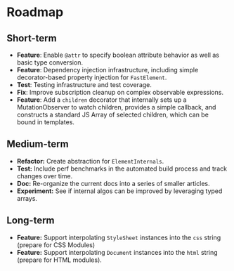 # Roadmap

## Short-term

* **Feature**: Enable `@attr` to specify boolean attribute behavior as well as basic type conversion.
* **Feature**: Dependency injection infrastructure, including simple decorator-based property injection for `FastElement`.
* **Test**: Testing infrastructure and test coverage.
* **Fix**: Improve subscription cleanup on complex observable expressions.
* **Feature**: Add a `children` decorator that internally sets up a MutationObserver to watch children, provides a simple callback, and constructs a standard JS Array of selected children, which can be bound in templates.

## Medium-term

* **Refactor:** Create abstraction for `ElementInternals`.
* **Test:** Include perf benchmarks in the automated build process and track changes over time.
* **Doc:** Re-organize the current docs into a series of smaller articles.
* **Experiment:** See if internal algos can be improved by leveraging typed arrays.

## Long-term

* **Feature:** Support interpolating `StyleSheet` instances into the `css` string (prepare for CSS Modules)
* **Feature:** Support interpolating `Document` instances into the `html` string (prepare for HTML modules).